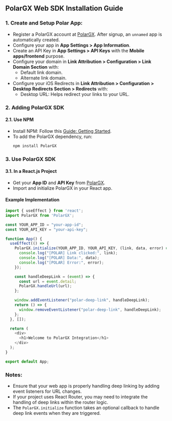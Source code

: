 ## PolarGX Web SDK Installation Guide

### 1. Create and Setup Polar App:

- Register a PolarGX account at [PolarGX](https://app.polargx.com). After signup, an `unnamed` app is automatically created.
- Configure your app in **App Settings > App Information**.
- Create an API Key in **App Settings > API Keys** with the **Mobile apps/frontend** purpose.
- Configure your domain in **Link Attribution > Configuration > Link Domain Section** with:
  - Default link domain.
  - Alternate link domain.
- Configure your iOS Redirects in **Link Attribution > Configuration > Desktop Redirects Section > Redirects** with:
  - Desktop URL: Helps redirect your links to your URL.

### 2. Adding PolarGX SDK

#### 2.1. Use NPM

- Install NPM: Follow this [Guide: Getting Started](https://docs.npmjs.com/downloading-and-installing-node-js-and-npm).
- To add the PolarGX dependency, run:
  ```sh
  npm install PolarGX
  ```

### 3. Use PolarGX SDK

#### 3.1. In a React.js Project

- Get your **App ID** and **API Key** from [PolarGX](https://app.polargx.com).
- Import and initialize PolarGX in your React app.

#### Example Implementation

```javascript
import { useEffect } from 'react';
import PolarGX from 'PolarGX';

const YOUR_APP_ID = "your-app-id";
const YOUR_API_KEY = "your-api-key";

function App() {
  useEffect(() => {
    PolarGX.initialize(YOUR_APP_ID, YOUR_API_KEY, (link, data, error) => {
      console.log("[POLAR] Link clicked:", link);
      console.log("[POLAR] Data:", data);
      console.log("[POLAR] Error:", error);
    });

    const handleDeepLink = (event) => {
      const url = event.detail;
      PolarGX.handleUrl(url);
    };

    window.addEventListener("polar-deep-link", handleDeepLink);
    return () => {
      window.removeEventListener("polar-deep-link", handleDeepLink);
    };
  }, []);

  return (
    <div>
      <h1>Welcome to PolarGX Integration</h1>
    </div>
  );
}

export default App;
```

### Notes:

- Ensure that your web app is properly handling deep linking by adding event listeners for URL changes.
- If your project uses React Router, you may need to integrate the handling of deep links within the router logic.
- The `PolarGX.initialize` function takes an optional callback to handle deep link events when they are triggered.

